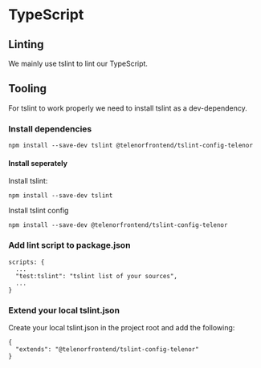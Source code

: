 # TypeScript

## Linting
We mainly use tslint to lint our TypeScript.

## Tooling
For tslint to work properly we need to install tslint as a dev-dependency.

### Install dependencies

```
npm install --save-dev tslint @telenorfrontend/tslint-config-telenor
```

#### Install seperately
Install tslint:
```
npm install --save-dev tslint
```

Install tslint config
```
npm install --save-dev @telenorfrontend/tslint-config-telenor
```

### Add lint script to package.json

```
scripts: {
  ...
  "test:tslint": "tslint list of your sources",
  ...
}
```
### Extend your local tslint.json

Create your local tslint.json in the project root and add the following:

```
{
  "extends": "@telenorfrontend/tslint-config-telenor"
}

```
